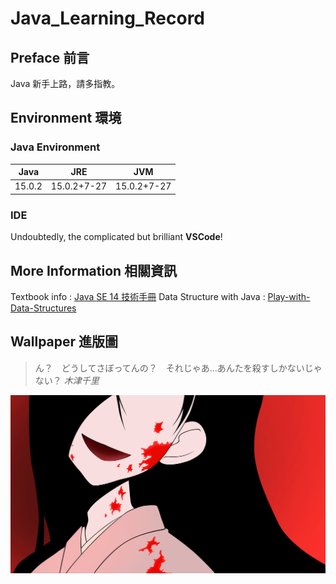 # Java_Learning_Record

## Preface  前言
Java 新手上路，請多指教。

## Environment  環境

### Java Environment
Java|JRE|JVM
-|:-:|-
15.0.2|15.0.2+7-27|15.0.2+7-27

### IDE
Undoubtedly, the complicated but brilliant **VSCode**!

## More Information 相關資訊
Textbook info : [Java SE 14 技術手冊](http://books.gotop.com.tw/v_ACL059300)
Data Structure with Java : [Play-with-Data-Structures](https://github.com/liuyubobobo/Play-with-Data-Structures)

## Wallpaper  進版圖
> ん？　どうしてさぼってんの？　それじゃあ...あんたを殺すしかないじゃない？ *木津千里*

![image](wallpaper416.jpg)
